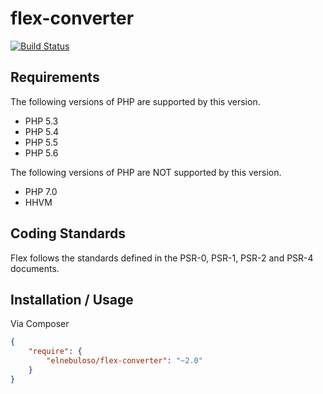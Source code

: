 # flex-converter

[![Build Status](https://travis-ci.org/elnebuloso/flex-converter.svg?branch=master)](https://travis-ci.org/elnebuloso/flex-converter)

## Requirements

The following versions of PHP are supported by this version.

* PHP 5.3
* PHP 5.4
* PHP 5.5
* PHP 5.6

The following versions of PHP are NOT supported by this version.

* PHP 7.0
* HHVM

## Coding Standards

Flex follows the standards defined in the PSR-0, PSR-1, PSR-2 and PSR-4 documents.

## Installation / Usage

Via Composer

``` json
{
    "require": {
        "elnebuloso/flex-converter": "~2.0"
    }
}
```